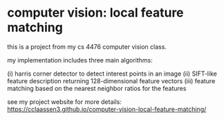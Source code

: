 # computer vision: local feature matching

this is a project from my cs 4476 computer vision class.

my implementation includes three main algorithms:

  (i) harris corner detector to detect interest points in an image
  (ii) SIFT-like feature description returning 128-dimensional feature vectors
  (iii) feature matching based on the nearest neighbor ratios for the features

see my project website for more details: https://cclaassen3.github.io/computer-vision-local-feature-matching/
